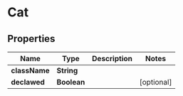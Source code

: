 
# Cat

## Properties
Name | Type | Description | Notes
------------ | ------------- | ------------- | -------------
**className** | **String** |  | 
**declawed** | **Boolean** |  |  [optional]



